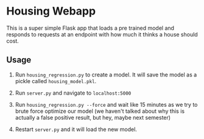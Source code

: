 Housing Webapp
===

This is a super simple Flask app that loads a pre trained model and responds
to requests at an endpoint with how much it thinks a house should cost.

## Usage

1. Run `housing_regression.py` to create a model. It will save the model as a pickle
called `housing_model.pkl`.

2. Run `server.py` and navigate to `localhost:5000`

3. Run `housing_regression.py --force` and wait like 15 minutes as we try to 
brute force optimize our model (we haven't talked about why this is actually a false
positive result, but hey, maybe next semester)

4. Restart `server.py` and it will load the new model.

